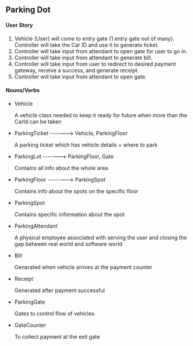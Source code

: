 
## Parking Dot

#### User Story

1. Vehicle (User) will come to entry gate (1 entry gate out of many). Controller will take the Car ID and use it to generate ticket.
2. Controller will take input from attendant to open gate for user to go in.
3. Controller will take input from attendant to generate bill.
4. Controller will take input from user to redirect to desired payment gateway, receive a success, and generate receipt.
5. Controller will take input from attendant to open gate.

#### Nouns/Verbs

- Vehicle

    A vehicle class needed to keep it ready for future when more than the CarId can be taken
- ParkingTicket -------> Vehicle, ParkingFloor
    
    A parking ticket which has vehicle details + where to park
- ParkingLot -------> ParkingFloor, Gate
    
    Contains all info about the whole area
- ParkingFloor --------> ParkingSpot
    
    Contains info about the spots on the specific floor
- ParkingSpot
    
    Contains specific information about the spot
- ParkingAttendant
    
    A physical employee associated with serving the user and closing the gap between real world and software world
- Bill
    
    Generated when vehicle arrives at the payment counter
- Receipt
    
    Generated after payment successful
- ParkingGate
    
    Gates to control flow of vehicles
- GateCounter
    
    To collect payment at the exit gate
